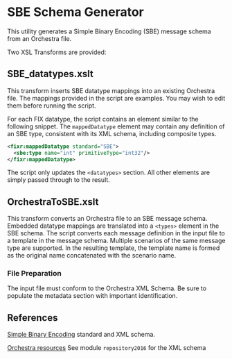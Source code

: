 # SBE Schema  Generator

This utility generates a Simple Binary Encoding (SBE) message schema from an Orchestra file. 

Two XSL Transforms are provided:

## SBE_datatypes.xslt

This transform inserts SBE datatype mappings into an existing Orchestra file. The mappings provided in the script are examples. You may wish to edit them before running the script.

For each FIX datatype, the script contains an element similar to the following snippet. The `mappedDatatype` element may contain any definition of an SBE type, consistent with its XML schema, including composite types.

```xml
<fixr:mappedDatatype standard="SBE">
  <sbe:type name="int" primitiveType="int32"/>
</fixr:mappedDatatype>
```

The script only updates the `<datatypes>` section. All other elements are simply passed through to the result.


## OrchestraToSBE.xslt

This transform converts an Orchestra file to an SBE message schema. Embedded datatype mappings are translated into a `<types>` element in the SBE schema.
The script converts each message definition in the input file to a template in the message schema. Multiple scenarios of the same message type are supported. In the resulting template, the template name is formed as the original name concatenated with the scenario name. 

### File Preparation

The input file must conform to the Orchestra XML Schema. Be sure to populate the metadata section with important identification.

## References
 
[Simple Binary Encoding](https://github.com/FIXTradingCommunity/fix-simple-binary-encoding) standard and XML schema.

[Orchestra resources](https://github.com/FIXTradingCommunity/fix-orchestra) See module `repository2016` for the XML schema